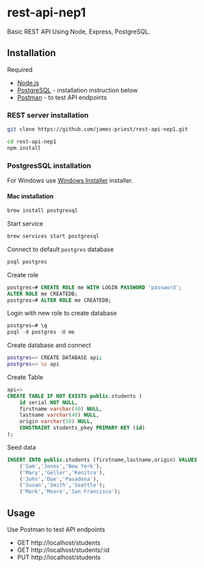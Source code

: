 # rest-api-nep1

Basic REST API Using Node, Express, PostgreSQL.

## Installation

Required

- [Node.js](https://nodejs.org/en/)
- [PostgreSQL](https://www.postgresql.org/) - installation instruction below
- [Postman](https://www.postman.com/downloads/) - to test API endpoints

### REST server installation

```bash
git clone https://github.com/james-priest/rest-api-nep1.git
```

```bash
cd rest-api-nep1
npm install
```

### PostgresSQL installation

For Windows use [Windows Installer](https://www.postgresql.org/download/windows/) installer.

#### Mac installation

```bash
brew install postgresql
```

Start service

```bash
brew services start postgresql
```

Connect to default `postgres` database

```bash
psql postgres
```

Create role

```sql
postgres=# CREATE ROLE me WITH LOGIN PASSWORD 'password';
ALTER ROLE me CREATEDB;
postgres=# ALTER ROLE me CREATEDB;
```

Login with new role to create database

```sql
postgres=# \q
psql -d postgres -U me
```

Create database and connect

```bash
postgres=> CREATE DATABASE api;
postgres=> \c api
```

Create Table

```sql
api=>
CREATE TABLE IF NOT EXISTS public.students (
    id serial NOT NULL,
    firstname varchar(40) NULL,
    lastname varchar(40) NULL,
    origin varchar(50) NULL,
    CONSTRAINT students_pkey PRIMARY KEY (id)
);
```

Seed data

```sql
INSERT INTO public.students (firstname,lastname,origin) VALUES
    ('Sam','Jones','New York'),
    ('Mary','Geller','Kenitra'),
    ('John','Doe','Pasadena'),
    ('Susan','Smith','Seattle');
    ('Mark','Moore','San Francisco');
```

## Usage

Use Postman to test API endpoints

- GET http://localhost/students
- GET http://localhost/students/:id
- PUT http://localhost/students
